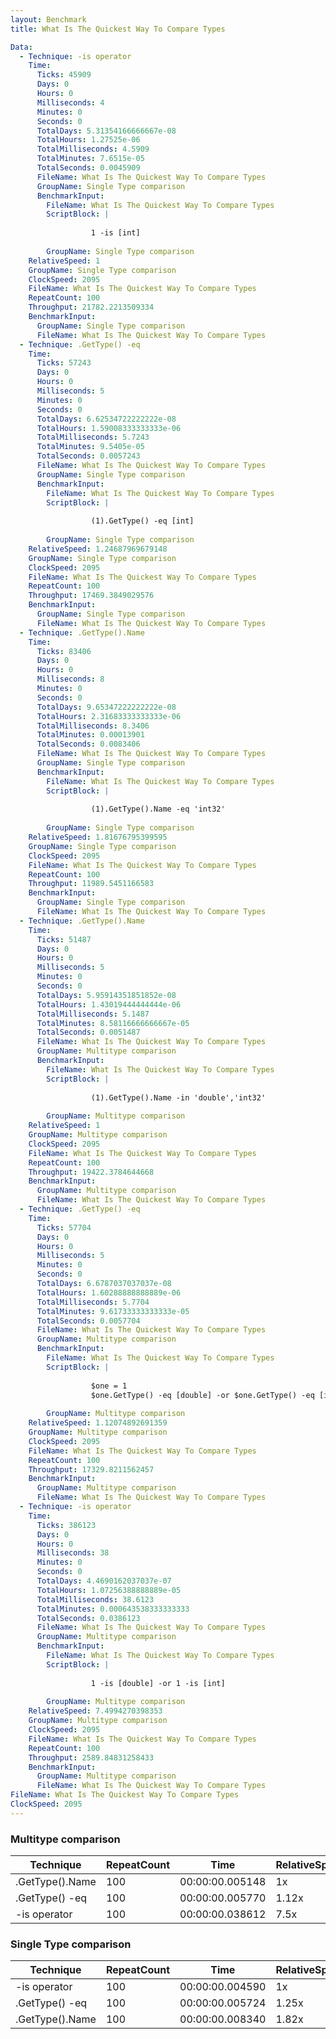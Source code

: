 ```yaml
---
layout: Benchmark
title: What Is The Quickest Way To Compare Types

Data: 
  - Technique: -is operator
    Time: 
      Ticks: 45909
      Days: 0
      Hours: 0
      Milliseconds: 4
      Minutes: 0
      Seconds: 0
      TotalDays: 5.31354166666667e-08
      TotalHours: 1.27525e-06
      TotalMilliseconds: 4.5909
      TotalMinutes: 7.6515e-05
      TotalSeconds: 0.0045909
      FileName: What Is The Quickest Way To Compare Types
      GroupName: Single Type comparison
      BenchmarkInput: 
        FileName: What Is The Quickest Way To Compare Types
        ScriptBlock: |
          
                  1 -is [int]
              
        GroupName: Single Type comparison
    RelativeSpeed: 1
    GroupName: Single Type comparison
    ClockSpeed: 2095
    FileName: What Is The Quickest Way To Compare Types
    RepeatCount: 100
    Throughput: 21782.2213509334
    BenchmarkInput: 
      GroupName: Single Type comparison
      FileName: What Is The Quickest Way To Compare Types
  - Technique: .GetType() -eq
    Time: 
      Ticks: 57243
      Days: 0
      Hours: 0
      Milliseconds: 5
      Minutes: 0
      Seconds: 0
      TotalDays: 6.62534722222222e-08
      TotalHours: 1.59008333333333e-06
      TotalMilliseconds: 5.7243
      TotalMinutes: 9.5405e-05
      TotalSeconds: 0.0057243
      FileName: What Is The Quickest Way To Compare Types
      GroupName: Single Type comparison
      BenchmarkInput: 
        FileName: What Is The Quickest Way To Compare Types
        ScriptBlock: |
                  
                  (1).GetType() -eq [int]
              
        GroupName: Single Type comparison
    RelativeSpeed: 1.24687969679148
    GroupName: Single Type comparison
    ClockSpeed: 2095
    FileName: What Is The Quickest Way To Compare Types
    RepeatCount: 100
    Throughput: 17469.3849029576
    BenchmarkInput: 
      GroupName: Single Type comparison
      FileName: What Is The Quickest Way To Compare Types
  - Technique: .GetType().Name
    Time: 
      Ticks: 83406
      Days: 0
      Hours: 0
      Milliseconds: 8
      Minutes: 0
      Seconds: 0
      TotalDays: 9.65347222222222e-08
      TotalHours: 2.31683333333333e-06
      TotalMilliseconds: 8.3406
      TotalMinutes: 0.00013901
      TotalSeconds: 0.0083406
      FileName: What Is The Quickest Way To Compare Types
      GroupName: Single Type comparison
      BenchmarkInput: 
        FileName: What Is The Quickest Way To Compare Types
        ScriptBlock: |
          
                  (1).GetType().Name -eq 'int32'
              
        GroupName: Single Type comparison
    RelativeSpeed: 1.81676795399595
    GroupName: Single Type comparison
    ClockSpeed: 2095
    FileName: What Is The Quickest Way To Compare Types
    RepeatCount: 100
    Throughput: 11989.5451166583
    BenchmarkInput: 
      GroupName: Single Type comparison
      FileName: What Is The Quickest Way To Compare Types
  - Technique: .GetType().Name
    Time: 
      Ticks: 51487
      Days: 0
      Hours: 0
      Milliseconds: 5
      Minutes: 0
      Seconds: 0
      TotalDays: 5.95914351851852e-08
      TotalHours: 1.43019444444444e-06
      TotalMilliseconds: 5.1487
      TotalMinutes: 8.58116666666667e-05
      TotalSeconds: 0.0051487
      FileName: What Is The Quickest Way To Compare Types
      GroupName: Multitype comparison
      BenchmarkInput: 
        FileName: What Is The Quickest Way To Compare Types
        ScriptBlock: |
          
                  (1).GetType().Name -in 'double','int32'
              
        GroupName: Multitype comparison
    RelativeSpeed: 1
    GroupName: Multitype comparison
    ClockSpeed: 2095
    FileName: What Is The Quickest Way To Compare Types
    RepeatCount: 100
    Throughput: 19422.3784644668
    BenchmarkInput: 
      GroupName: Multitype comparison
      FileName: What Is The Quickest Way To Compare Types
  - Technique: .GetType() -eq
    Time: 
      Ticks: 57704
      Days: 0
      Hours: 0
      Milliseconds: 5
      Minutes: 0
      Seconds: 0
      TotalDays: 6.6787037037037e-08
      TotalHours: 1.60288888888889e-06
      TotalMilliseconds: 5.7704
      TotalMinutes: 9.61733333333333e-05
      TotalSeconds: 0.0057704
      FileName: What Is The Quickest Way To Compare Types
      GroupName: Multitype comparison
      BenchmarkInput: 
        FileName: What Is The Quickest Way To Compare Types
        ScriptBlock: |
          
                  $one = 1
                  $one.GetType() -eq [double] -or $one.GetType() -eq [int]
              
        GroupName: Multitype comparison
    RelativeSpeed: 1.12074892691359
    GroupName: Multitype comparison
    ClockSpeed: 2095
    FileName: What Is The Quickest Way To Compare Types
    RepeatCount: 100
    Throughput: 17329.8211562457
    BenchmarkInput: 
      GroupName: Multitype comparison
      FileName: What Is The Quickest Way To Compare Types
  - Technique: -is operator
    Time: 
      Ticks: 386123
      Days: 0
      Hours: 0
      Milliseconds: 38
      Minutes: 0
      Seconds: 0
      TotalDays: 4.4690162037037e-07
      TotalHours: 1.07256388888889e-05
      TotalMilliseconds: 38.6123
      TotalMinutes: 0.000643538333333333
      TotalSeconds: 0.0386123
      FileName: What Is The Quickest Way To Compare Types
      GroupName: Multitype comparison
      BenchmarkInput: 
        FileName: What Is The Quickest Way To Compare Types
        ScriptBlock: |
          
                  1 -is [double] -or 1 -is [int]
              
        GroupName: Multitype comparison
    RelativeSpeed: 7.4994270398353
    GroupName: Multitype comparison
    ClockSpeed: 2095
    FileName: What Is The Quickest Way To Compare Types
    RepeatCount: 100
    Throughput: 2589.84831258433
    BenchmarkInput: 
      GroupName: Multitype comparison
      FileName: What Is The Quickest Way To Compare Types
FileName: What Is The Quickest Way To Compare Types
ClockSpeed: 2095
---
```



### Multitype comparison


|Technique      |RepeatCount|Time           |RelativeSpeed|Throughput|
|---------------|-----------|---------------|-------------|----------|
|.GetType().Name|100        |00:00:00.005148|1x           |19422.38/s|
|.GetType() -eq |100        |00:00:00.005770|1.12x        |17329.82/s|
|-is operator   |100        |00:00:00.038612|7.5x         |2589.85/s |


### Single Type comparison


|Technique      |RepeatCount|Time           |RelativeSpeed|Throughput|
|---------------|-----------|---------------|-------------|----------|
|-is operator   |100        |00:00:00.004590|1x           |21782.22/s|
|.GetType() -eq |100        |00:00:00.005724|1.25x        |17469.38/s|
|.GetType().Name|100        |00:00:00.008340|1.82x        |11989.55/s|
